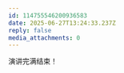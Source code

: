 ```yaml
---
id: 114755546200936583
date: 2025-06-27T13:24:33.237Z
reply: false
media_attachments: 0
---
```


演讲完满结束！

